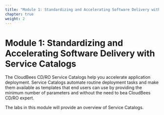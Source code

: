 ```yaml
---
title: "Module 1: Standardizing and Accelerating Software Delivery with Service Catalogs"
chapter: true
weight: 2
---
```


# Module 1: Standardizing and Accelerating Software Delivery with Service Catalogs

The CloudBees CD/RO Service Catalogs help you accelerate application deployment. Service Catalogs automate routine deployment tasks and make them available as templates that end users can use by providing the minimum number of parameters and without the need to bea  CloudBees CD/RO expert.

The labs in this module will provide an overview of Service Catalogs.


